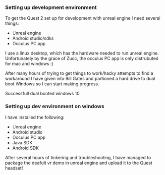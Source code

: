 ### Setting up development environment

To get the Quest 2 set up for development with unreal engine I need several things:

- Unreal engine
- Android studio/sdks
- Occulus PC app

I use a linux desktop, which has the hardware needed to run unreal engine.
Unfortunately by the grace of Zucc, the occulus PC app is only distrubuted for mac and windows :)

After many hours of trying to get things to work/hacky attempts to find a workaround I have given into Bill Gates and partioned a hard drive to dual boot Windows so I can start making progress. 

Successfull dual booted windows 10

### Setting up dev environment on windows

I have installed the following:

- Unreal engine
- Android studio
- Occulus PC app
- Java SDK
- Android SDK

After several hours of tinkering and troubleshooting, I have managed to package the deafult vr demo in unreal engine and upload it to the Quest headset!

